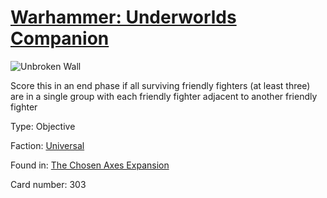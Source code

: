 # [Warhammer: Underworlds Companion](https://guidokessels.github.io/wh-underworlds)

  

![Unbroken Wall](https://warhammerunderworlds.com/wp-content/uploads/sites/6/2018/02/303_ENG.png)

Score this in an end phase if all surviving friendly fighters (at least three) are in a single group with each friendly fighter adjacent to another friendly fighter

Type: Objective

Faction: [Universal](https://guidokessels.github.io/wh-underworlds/factions/universal.md)

Found in: [The Chosen Axes Expansion](https://guidokessels.github.io/wh-underworlds/locations/the-chosen-axes-expansion.md)

Card number: 303
